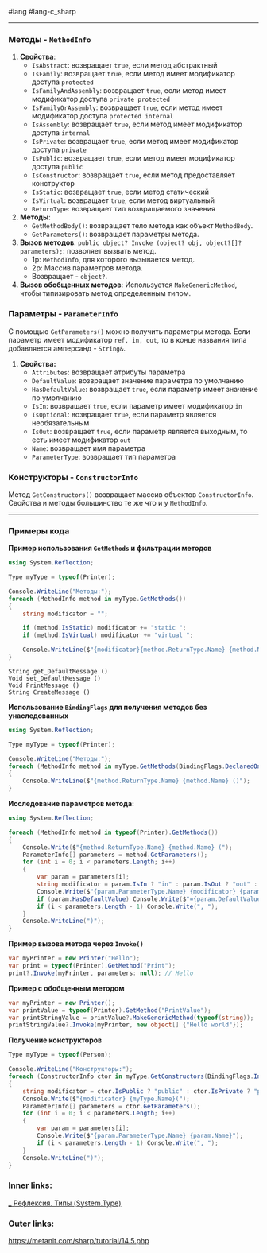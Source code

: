 #lang #lang-c_sharp 

---
### Методы - `MethodInfo`

1. **Свойства**:
	- `IsAbstract`: возвращает `true`, если метод абстрактный    
	- `IsFamily`: возвращает `true`, если метод имеет модификатор доступа `protected`    
	- `IsFamilyAndAssembly`: возвращает `true`, если метод имеет модификатор доступа `private protected`  
	- `IsFamilyOrAssembly`: возвращает `true`, если метод имеет модификатор доступа `protected internal`
	- `IsAssembly`: возвращает `true`, если метод имеет модификатор доступа `internal`
	- `IsPrivate`: возвращает `true`, если метод имеет модификатор доступа `private`
	- `IsPublic`: возвращает `true`, если метод имеет модификатор доступа `public`
	- `IsConstructor`: возвращает `true`, если метод предоставляет конструктор
	- `IsStatic`: возвращает `true`, если метод статический
	- `IsVirtual`: возвращает `true`, если метод виртуальный  
	- `ReturnType`: возвращает тип возвращаемого значения
2. **Методы**:
	- `GetMethodBody()`: возвращает тело метода как объект `MethodBody`.
	- `GetParameters()`: возвращает параметры метода.
3. **Вызов методов**: `public object? Invoke (object? obj, object?[]? parameters);`: позволяет вызвать метод. 
	- 1p: `MethodInfo`, для которого вызывается метод. 
	- 2p: Массив параметров метода. 
	- Возвращает - `object?`.
4. **Вызов обобщенных методов**: Используется `MakeGenericMethod`, чтобы типизировать метод определенным типом.


### Параметры - `ParameterInfo`
С помощью `GetParameters()` можно получить параметры метода.
Если параметр имеет модификатор `ref, in, out`, то в конце названия типа добавляется амперсанд - `String&`.
1. **Свойства:**
	- `Attributes`: возвращает атрибуты параметра
	- `DefaultValue`: возвращает значение параметра по умолчанию
	- `HasDefaultValue`: возвращает `true`, если параметр имеет значение по умолчанию
	- `IsIn`: возвращает `true`, если параметр имеет модификатор `in`
	- `IsOptional`: возвращает `true`, если параметр является необязательным
	- `IsOut`: возвращает `true`, если параметр является выходным, то есть имеет модификатор `out`
	- `Name`: возвращает имя параметра
	- `ParameterType`: возвращает тип параметра


### Конструкторы - `ConstructorInfo`
Метод `GetConstructors()` возвращает массив объектов `ConstructorInfo`.
Свойства и методы большинство те же что и у `MethodInfo`.

---

### Примеры кода

**Пример использования `GetMethods` и фильтрации методов**
```csharp
using System.Reflection;

Type myType = typeof(Printer);

Console.WriteLine("Методы:");
foreach (MethodInfo method in myType.GetMethods())
{
    string modificator = "";

    if (method.IsStatic) modificator += "static ";
    if (method.IsVirtual) modificator += "virtual ";

    Console.WriteLine($"{modificator}{method.ReturnType.Name} {method.Name} ()");
}
```

```
String get_DefaultMessage ()
Void set_DefaultMessage ()
Void PrintMessage ()
String CreateMessage ()
```

**Использование `BindingFlags` для получения методов без унаследованных**
```csharp
using System.Reflection;

Type myType = typeof(Printer);

Console.WriteLine("Методы:");
foreach (MethodInfo method in myType.GetMethods(BindingFlags.DeclaredOnly | BindingFlags.Instance | BindingFlags.NonPublic | BindingFlags.Public))
{
    Console.WriteLine($"{method.ReturnType.Name} {method.Name} ()");
}
```

**Исследование параметров метода:**
```csharp
using System.Reflection;

foreach (MethodInfo method in typeof(Printer).GetMethods())
{
    Console.Write($"{method.ReturnType.Name} {method.Name} (");
    ParameterInfo[] parameters = method.GetParameters();
    for (int i = 0; i < parameters.Length; i++)
    {
        var param = parameters[i];
        string modificator = param.IsIn ? "in" : param.IsOut ? "out" : "";
        Console.Write($"{param.ParameterType.Name} {modificator} {param.Name}");
        if (param.HasDefaultValue) Console.Write($"={param.DefaultValue}");
        if (i < parameters.Length - 1) Console.Write(", ");
    }
    Console.WriteLine(")");
}
```

**Пример вызова метода через `Invoke()`**
```csharp
var myPrinter = new Printer("Hello");
var print = typeof(Printer).GetMethod("Print");
print?.Invoke(myPrinter, parameters: null); // Hello
```

**Пример с обобщенным методом**
```csharp
var myPrinter = new Printer();
var printValue = typeof(Printer).GetMethod("PrintValue");
var printStringValue = printValue?.MakeGenericMethod(typeof(string));
printStringValue?.Invoke(myPrinter, new object[] {"Hello world"});
```

**Получение конструкторов**
```csharp
Type myType = typeof(Person);

Console.WriteLine("Конструкторы:");
foreach (ConstructorInfo ctor in myType.GetConstructors(BindingFlags.Instance | BindingFlags.NonPublic | BindingFlags.Public))
{
    string modificator = ctor.IsPublic ? "public" : ctor.IsPrivate ? "private" : "";
    Console.Write($"{modificator} {myType.Name}(");
    ParameterInfo[] parameters = ctor.GetParameters();
    for (int i = 0; i < parameters.Length; i++)
    {
        var param = parameters[i];
        Console.Write($"{param.ParameterType.Name} {param.Name}");
        if (i < parameters.Length - 1) Console.Write(", ");
    }
    Console.WriteLine(")");
}
```

### Inner links:
[_ Рефлексия. Типы (System.Type)](1.%20Lang/C-sharp/Рефлексия/_%20Рефлексия.%20Типы%20(System.Type).md)

### Outer links:
https://metanit.com/sharp/tutorial/14.5.php